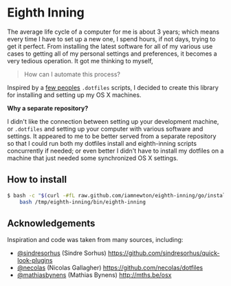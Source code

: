 # Eighth Inning

The average life cycle of a computer for me is about 3 years; which means every time I have to set up a new one, I spend hours, if not days, trying to get it perfect. From installing the latest software for all of my various use cases to getting all of my personal settings and preferences, it becomes a very tedious operation.  It got me thinking to myself,

> How can I automate this process?

Inspired by a [few peoples](#acknowledgements) `.dotfiles` scripts, I decided to create this library for installing and setting up my OS X machines.

**Why a separate repository?**

I didn't like the connection between setting up your development machine, or `.dotfiles` and setting up your computer with various software and settings.  It appeared to me to be better served from a separate repository so that I could run both my dotfiles install and eighth-inning scripts concurrently if needed; or even better I didn't have to install my dotfiles on a machine that just needed some synchronized OS X settings.

## How to install

```bash
$ bash -c "$(curl -#fL raw.github.com/iamnewton/eighth-inning/go/install)" && \
    bash /tmp/eighth-inning/bin/eighth-inning
```

## Acknowledgements

Inspiration and code was taken from many sources, including:

* [@sindresorhus](https://github.com/sindresorhus) (Sindre Sorhus) https://github.com/sindresorhus/quick-look-plugins
* [@necolas](https://github.com/necolas) (Nicolas Gallagher) https://github.com/necolas/dotfiles
* [@mathiasbynens](https://github.com/mathiasbynens) (Mathias Bynens) http://mths.be/osx
